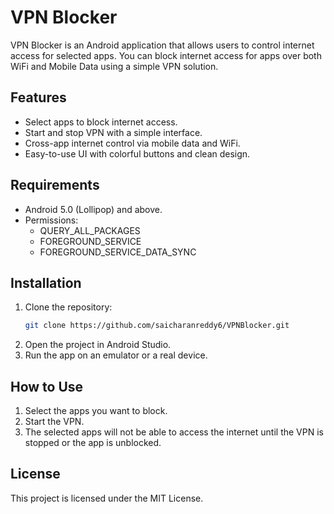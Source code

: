 # VPN Blocker

VPN Blocker is an Android application that allows users to control internet access for selected apps. You can block internet access for apps over both WiFi and Mobile Data using a simple VPN solution.

## Features
- Select apps to block internet access.
- Start and stop VPN with a simple interface.
- Cross-app internet control via mobile data and WiFi.
- Easy-to-use UI with colorful buttons and clean design.

## Requirements
- Android 5.0 (Lollipop) and above.
- Permissions:
  - QUERY_ALL_PACKAGES
  - FOREGROUND_SERVICE
  - FOREGROUND_SERVICE_DATA_SYNC

## Installation
1. Clone the repository:
    ```bash
    git clone https://github.com/saicharanreddy6/VPNBlocker.git
    ```
2. Open the project in Android Studio.
3. Run the app on an emulator or a real device.

## How to Use
1. Select the apps you want to block.
2. Start the VPN.
3. The selected apps will not be able to access the internet until the VPN is stopped or the app is unblocked.

## License
This project is licensed under the MIT License.
